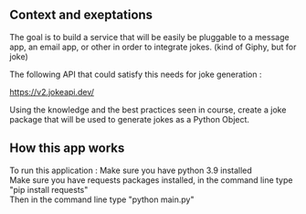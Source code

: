 ## Context and exeptations

The goal is to build a service that will be easily be pluggable to a message app, an email app, or other in order to integrate jokes. (kind of Giphy, but for joke)

The following API that could satisfy this needs for joke generation :

https://v2.jokeapi.dev/

Using the knowledge and the best practices seen in course, create a joke package that will be used to generate jokes as a Python Object.


## How this app works

To run this application : 
Make sure you have python 3.9 installed  
Make sure you have requests packages installed, in the command line type "pip install requests"  
Then in the command line type "python main.py"